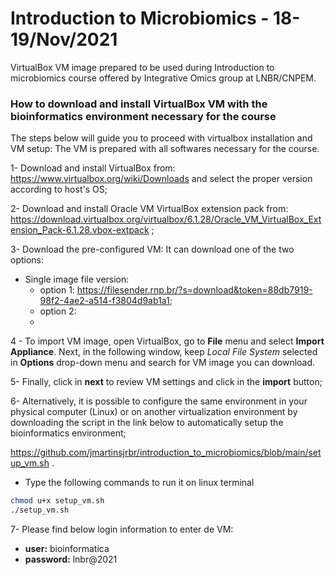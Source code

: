 # Introduction to Microbiomics - 18-19/Nov/2021
VirtualBox VM image prepared to be used during Introduction to microbiomics course offered by Integrative Omics group at LNBR/CNPEM.

### How to download and install VirtualBox VM with the bioinformatics environment necessary for the course

The steps below will guide you to proceed with virtualbox installation and VM setup: The VM is prepared with all softwares necessary for the course. 

1-	Download and install VirtualBox from: https://www.virtualbox.org/wiki/Downloads
and select the proper version according to host's OS;

2-	Download and install Oracle VM VirtualBox extension pack from: https://download.virtualbox.org/virtualbox/6.1.28/Oracle_VM_VirtualBox_Extension_Pack-6.1.28.vbox-extpack ;

3-	Download the pre-configured VM:
It can download one of the two options:

 - Single image file version: 
   - option 1: https://filesender.rnp.br/?s=download&token=88db7919-98f2-4ae2-a514-f3804d9ab1a1;
   - option 2: 
   - 
4 - To import VM image, open VirtualBox, go to **File** menu and select **Import Appliance**. Next, in the following window, keep *Local File System* selected in **Options** drop-down menu and search for VM image you can download. 

5-	 Finally, click in **next** to review VM settings and click in the **import** button;

6-	Alternatively, it is possible to configure the same environment in your physical computer (Linux) or on another virtualization environment by downloading the script in the link below to automatically setup the bioinformatics environment;

https://github.com/jmartinsjrbr/introduction_to_microbiomics/blob/main/setup_vm.sh .

 - Type the following commands to run it on linux terminal
```bash
chmod u+x setup_vm.sh
./setup_vm.sh
```

7- Please find below login information to enter de VM:
 - **user:** bioinformatica
 - **password:** lnbr@2021
